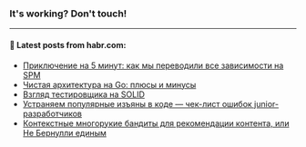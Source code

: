 ### It's working? Don't touch!

---
<!--
#### 🛠️ Technical stack:

![C++](https://img.shields.io/badge/C++-informational?logo=c%2B%2B&style=flat&logoColor=white&color=9C033A)
![Java](https://img.shields.io/badge/Java-informational?logo=java&style=flat&logoColor=white&color=007396)
![Kotlin](https://img.shields.io/badge/Kotlin-informational?logo=Kotlin&style=flat&logoColor=white&color=0095D5)
![JS](https://img.shields.io/badge/JS-informational?logo=javaScript&style=flat&logoColor=black&color=F7Df1E) <br>
![HTML5](https://img.shields.io/badge/HTML5-informational?logo=html5&style=flat&logoColor=white&color=E34F26)
![CSS3](https://img.shields.io/badge/CSS3-informational?logo=css3&style=flat&logoColor=white&color=157286)
![Sass](https://img.shields.io/badge/Saas-informational?logo=sass&style=flat&logoColor=white&color=hotpink)
![PHP](https://img.shields.io/badge/PHP-informational?logo=php&style=flat&logoColor=white&color=777BB4) <br>
![WebPAck](https://img.shields.io/badge/WebPack-informational?logo=webPack&style=flat&logoColor=white&color=FF6F00)
![Bootstrap](https://img.shields.io/badge/Bootstrap-informational?logo=Bootstrap&style=flat&logoColor=white&color=7952B3)
![MySQL](https://img.shields.io/badge/MySQL-informational?logo=MySQL&style=flat&logoColor=white&color=00f) <br>
![NodeJS](https://img.shields.io/badge/NodeJS-informational?logo=node.js&style=flat&logoColor=white&color=43853D)
![Spring](https://img.shields.io/badge/Spring-informational?logo=Spring&style=flat&logoColor=white&color=0A9EDC)
![Angular](https://img.shields.io/badge/Vue-informational?logo=vue.js&style=flat&logoColor=white&color=red)
![Git](https://img.shields.io/badge/Git-informational?logo=git&style=flat&logoColor=white&color=darkorange)

___
-->

#### 💬 Latest posts from habr.com:

<!-- BLOG-POST-LIST:START -->
- [Приключение на 5 минут: как мы переводили все зависимости на SPM](https://habr.com/ru/post/674406/?utm_source=habrahabr&utm_medium=rss&utm_campaign=674406)
- [Чистая архитектура на Go: плюсы и минусы](https://habr.com/ru/post/674440/?utm_source=habrahabr&utm_medium=rss&utm_campaign=674440)
- [Взгляд тестировщика на SOLID](https://habr.com/ru/post/674144/?utm_source=habrahabr&utm_medium=rss&utm_campaign=674144)
- [Устраняем популярные изъяны в коде –– чек-лист ошибок junior-разработчиков](https://habr.com/ru/post/674434/?utm_source=habrahabr&utm_medium=rss&utm_campaign=674434)
- [Контекстные многорукие бандиты для рекомендации контента, или Не Бернулли единым](https://habr.com/ru/post/673914/?utm_source=habrahabr&utm_medium=rss&utm_campaign=673914)
<!-- BLOG-POST-LIST:END -->
